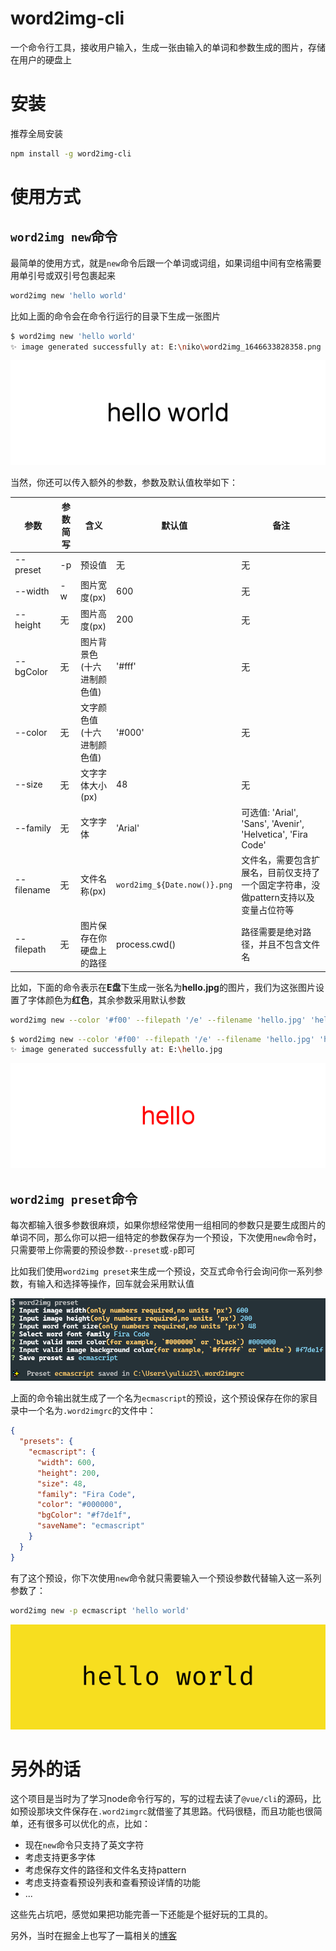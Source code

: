# word2img-cli
一个命令行工具，接收用户输入，生成一张由输入的单词和参数生成的图片，存储在用户的硬盘上

# 安装

推荐全局安装

```sh
npm install -g word2img-cli
```

# 使用方式

## `word2img new`命令

最简单的使用方式，就是`new`命令后跟一个单词或词组，如果词组中间有空格需要用单引号或双引号包裹起来

```sh
word2img new 'hello world'
```

比如上面的命令会在命令行运行的目录下生成一张图片

```sh
$ word2img new 'hello world'
✨ image generated successfully at: E:\niko\word2img_1646633828358.png
```

![](./docs/assets/word2img_1646634085491.png)

当然，你还可以传入额外的参数，参数及默认值枚举如下：

| 参数 | 参数简写 | 含义 | 默认值 | 备注 |
| - | - | - | - | - |
| --preset | -p | 预设值 | 无 | 无 |
| --width | -w | 图片宽度(px) | 600 | 无 |
| --height | 无 | 图片高度(px) | 200 | 无 |
| --bgColor | 无 | 图片背景色(十六进制颜色值) | '#fff' | 无 |
| --color | 无 | 文字颜色值(十六进制颜色值) | '#000' | 无 |
| --size | 无 | 文字字体大小(px) | 48 | 无 |
| --family | 无 | 文字字体 | 'Arial' | 可选值: 'Arial', 'Sans', 'Avenir', 'Helvetica', 'Fira Code' |
| --filename | 无 | 文件名称(px) | `word2img_${Date.now()}.png` | 文件名，需要包含扩展名，目前仅支持了一个固定字符串，没做pattern支持以及变量占位符等 |
| --filepath | 无 | 图片保存在你硬盘上的路径 | process.cwd() | 路径需要是绝对路径，并且不包含文件名 |

比如，下面的命令表示在**E盘**下生成一张名为**hello.jpg**的图片，我们为这张图片设置了字体颜色为**红色**，其余参数采用默认参数

```sh
word2img new --color '#f00' --filepath '/e' --filename 'hello.jpg' 'hello'
```

```sh
$ word2img new --color '#f00' --filepath '/e' --filename 'hello.jpg' 'hello'
✨ image generated successfully at: E:\hello.jpg
```

![](./docs/assets/hello.jpg)

## `word2img preset`命令

每次都输入很多参数很麻烦，如果你想经常使用一组相同的参数只是要生成图片的单词不同，那么你可以把一组特定的参数保存为一个预设，下次使用`new`命令时，只需要带上你需要的预设参数`--preset`或`-p`即可

比如我们使用`word2img preset`来生成一个预设，交互式命令行会询问你一系列参数，有输入和选择等操作，回车就会采用默认值

![](./docs/assets/preset-output.png)

上面的命令输出就生成了一个名为`ecmascript`的预设，这个预设保存在你的家目录中一个名为`.word2imgrc`的文件中：

```json
{
  "presets": {
    "ecmascript": {
      "width": 600,
      "height": 200,
      "size": 48,
      "family": "Fira Code",
      "color": "#000000",
      "bgColor": "#f7de1f",
      "saveName": "ecmascript"
    }
  }
}
```

有了这个预设，你下次使用`new`命令就只需要输入一个预设参数代替输入这一系列参数了：

```sh
word2img new -p ecmascript 'hello world'
```

![](./docs/assets/word2img_1646636820526.png)

# 另外的话

这个项目是当时为了学习node命令行写的，写的过程去读了`@vue/cli`的源码，比如预设那块文件保存在`.word2imgrc`就借鉴了其思路。代码很糙，而且功能也很简单，还有很多可以优化的点，比如：

- 现在`new`命令只支持了英文字符
- 考虑支持更多字体
- 考虑保存文件的路径和文件名支持pattern
- 考虑支持查看预设列表和查看预设详情的功能
- ...

这些先占坑吧，感觉如果把功能完善一下还能是个挺好玩的工具的。

另外，当时在掘金上也写了一篇相关的[博客](https://juejin.cn/post/6948330334085709855)
